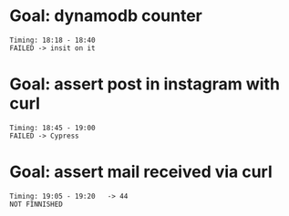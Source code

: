 
# Goal: dynamodb counter 
	Timing: 18:18 - 18:40
	FAILED -> insit on it

# Goal: assert post in instagram with curl
	Timing: 18:45 - 19:00
	FAILED -> Cypress 

# Goal: assert mail received via curl
	Timing: 19:05 - 19:20	-> 44
	NOT FINNISHED 
